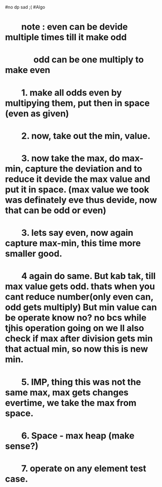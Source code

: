#no dp sad ;(
#Algo
#         note : even can be devide multiple times till it make odd
#                odd can be one multiply to make even
#         1. make all odds even by multipying them, put then in space (even as given)
#         2. now, take out the min, value.
#         3. now take the max, do max-min, capture the deviation and to reduce it devide the max value and put it in space. (max value we took was definately eve thus devide, now that can be odd or even)
#         3. lets say even, now again capture max-min, this time more smaller good.
#         4 again do same. But kab tak, till max value gets odd. thats when you cant reduce number(only even can, odd gets multiply) But min value can be operate know no? no bcs while tjhis operation going on we ll also check if max after division gets min that actual min, so now this is new min.
#         5. IMP, thing this was not the same max, max gets changes evertime, we take the max from space.
#         6. Space - max heap (make sense?)
#         7. operate on any element test case.
​